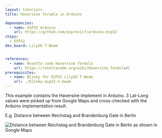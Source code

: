 ```yaml
---
layout: tutorials
title: Haversine forumla in Arduino

dependancies:
  - name: ESP32 Arduino
    url: https://github.com/espressif/arduino-esp32
chips:
  - ESP32
dev_board: LilyGO T-Beam


references:
  - name: Rosetta code Haversine formula
    url: https://rosettacode.org/wiki/Haversine_formula#C
prerequisites:
  - name: Blinky for ESP32 LilyGO T-Beam
    url: ./blinky-esp32-t-beam
---
```


This example contains the Haversine implement in Arduino. 3 Lat-Long values were picked up from Google Maps and cross-checked with the Arduino implementation result.

E.g. Distance between Reichstag and Brandenburg Gate in Berlin

<img src="{{ site.url }}/assets/images/tutorials/haversine-google-maps.png" alt="Distance between Reichstag and Brandenburg Gate in Berlin as shown in Google Maps">
